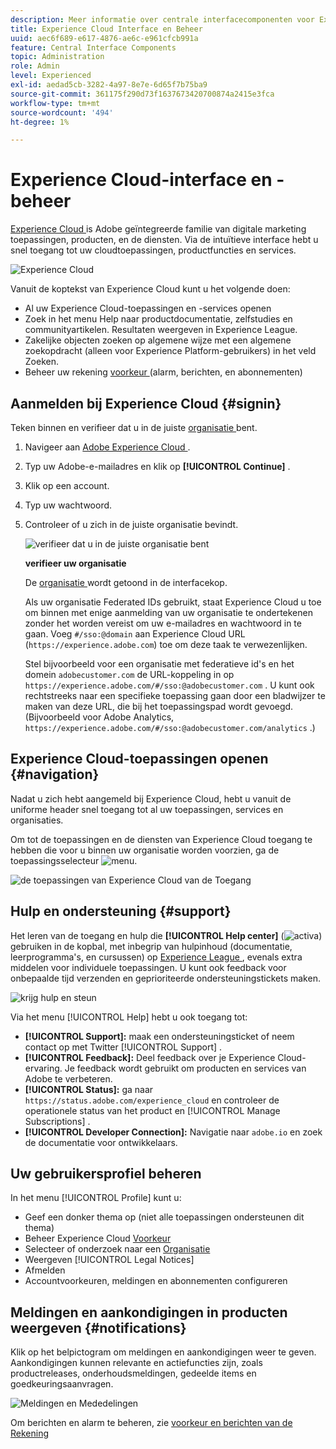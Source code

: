 ```yaml
---
description: Meer informatie over centrale interfacecomponenten voor Experience Cloud. Hulp bij gebruikers- en productbeheer in de Admin Console en schakel toepassingen voor Experience Cloud-services in. Hulp nodig bij Audience Library, Customer attributes, Experience Cloud Assets en meer.
title: Experience Cloud Interface en Beheer
uuid: aec6f689-e617-4876-ae6c-e961cfcb991a
feature: Central Interface Components
topic: Administration
role: Admin
level: Experienced
exl-id: aedad5cb-3282-4a97-8e7e-6d65f7b75ba9
source-git-commit: 361175f290d73f1637673420700874a2415e3fca
workflow-type: tm+mt
source-wordcount: '494'
ht-degree: 1%

---
```


# Experience Cloud-interface en -beheer

[ Experience Cloud ](https://experience.adobe.com) is Adobe geïntegreerde familie van digitale marketing toepassingen, producten, en de diensten. Via de intuïtieve interface hebt u snel toegang tot uw cloudtoepassingen, productfuncties en services.

![ Experience Cloud ](assets/landing.png)

Vanuit de koptekst van Experience Cloud kunt u het volgende doen:

* Al uw Experience Cloud-toepassingen en -services openen
* Zoek in het menu Help naar productdocumentatie, zelfstudies en communityartikelen. Resultaten weergeven in Experience League.
* Zakelijke objecten zoeken op algemene wijze met een algemene zoekopdracht (alleen voor Experience Platform-gebruikers) in het veld Zoeken.
* Beheer uw rekening [ voorkeur ](features/account-preferences.md) (alarm, berichten, en abonnementen)

## Aanmelden bij Experience Cloud {#signin}

Teken binnen en verifieer dat u in de juiste [ organisatie ](administration/organizations.md) bent.

1. Navigeer aan [ Adobe Experience Cloud ](https://experience.adobe.com).
1. Typ uw Adobe-e-mailadres en klik op **[!UICONTROL Continue]** .
1. Klik op een account.
1. Typ uw wachtwoord.
1. Controleer of u zich in de juiste organisatie bevindt.

   ![ verifieer dat u in de juiste organisatie ](assets/organizations-menu.png) bent

   **verifieer uw organisatie**

   De [ organisatie ](administration/organizations.md) wordt getoond in de interfacekop.

   Als uw organisatie Federated IDs gebruikt, staat Experience Cloud u toe om binnen met enige aanmelding van uw organisatie te ondertekenen zonder het worden vereist om uw e-mailadres en wachtwoord in te gaan. Voeg `#/sso:@domain` aan Experience Cloud URL (`https://experience.adobe.com`) toe om deze taak te verwezenlijken.

   Stel bijvoorbeeld voor een organisatie met federatieve id&#39;s en het domein `adobecustomer.com` de URL-koppeling in op `https://experience.adobe.com/#/sso:@adobecustomer.com` . U kunt ook rechtstreeks naar een specifieke toepassing gaan door een bladwijzer te maken van deze URL, die bij het toepassingspad wordt gevoegd. (Bijvoorbeeld voor Adobe Analytics, `https://experience.adobe.com/#/sso:@adobecustomer.com/analytics` .)

## Experience Cloud-toepassingen openen {#navigation}

Nadat u zich hebt aangemeld bij Experience Cloud, hebt u vanuit de uniforme header snel toegang tot al uw toepassingen, services en organisaties.

Om tot de toepassingen en de diensten van Experience Cloud toegang te hebben die voor u binnen uw organisatie worden voorzien, ga de toepassingsselecteur ![ menu ](assets/apps-icon.png).

![ de toepassingen van Experience Cloud van de Toegang ](assets/platform-core-services.png)

## Hulp en ondersteuning {#support}

Het leren van de toegang en hulp die **[!UICONTROL Help center]** (![ activa ](assets/help-icon.png)) gebruiken in de kopbal, met inbegrip van hulpinhoud (documentatie, leerprogramma&#39;s, en cursussen) op [ Experience League ](https://experienceleague.adobe.com/#home), evenals extra middelen voor individuele toepassingen. U kunt ook feedback voor onbepaalde tijd verzenden en geprioriteerde ondersteuningstickets maken.

![ krijg hulp en steun ](assets/search-menu.png)

Via het menu [!UICONTROL Help] hebt u ook toegang tot:

* **[!UICONTROL Support]:** maak een ondersteuningsticket of neem contact op met Twitter [!UICONTROL Support] .
* **[!UICONTROL Feedback]:** Deel feedback over je Experience Cloud-ervaring. Je feedback wordt gebruikt om producten en services van Adobe te verbeteren.
* **[!UICONTROL Status]:** ga naar `https://status.adobe.com/experience_cloud` en controleer de operationele status van het product en [!UICONTROL Manage Subscriptions] .
* **[!UICONTROL Developer Connection]:** Navigatie naar `adobe.io` en zoek de documentatie voor ontwikkelaars.

## Uw gebruikersprofiel beheren

In het menu [!UICONTROL Profile] kunt u:

* Geef een donker thema op (niet alle toepassingen ondersteunen dit thema)
* Beheer Experience Cloud [ Voorkeur ](features/account-preferences.md)
* Selecteer of onderzoek naar een [ Organisatie ](administration/organizations.md)
* Weergeven [!UICONTROL Legal Notices]
* Afmelden
* Accountvoorkeuren, meldingen en abonnementen configureren

## Meldingen en aankondigingen in producten weergeven {#notifications}

Klik op het belpictogram om meldingen en aankondigingen weer te geven. Aankondigingen kunnen relevante en actiefuncties zijn, zoals productreleases, onderhoudsmeldingen, gedeelde items en goedkeuringsaanvragen.

![ Meldingen en Mededelingen ](assets/notifications-menu-small.png)

Om berichten en alarm te beheren, zie [ voorkeur en berichten van de Rekening ](features/account-preferences.md)

